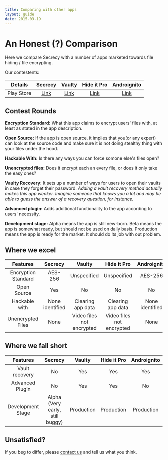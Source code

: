 ```yaml
---
title: Comparing with other apps
layout: guide
date: 2015-03-19
---
```

# An Honest (?) Comparison

Here we compare Secrecy with a number of apps marketed towards file hiding / file encrypting.

Our contestents:

| Details | Secrecy | Vaulty | Hide it Pro | Androignito |
|:-------:|:-----:|:-----:|:-----:|:-----:|
| Play Store | [Link](https://play.google.com/store/apps/details?id=com.doplgangr.secrecy) | [Link](https://play.google.com/store/apps/details?id=com.theronrogers.vaultyfree) | [Link](https://play.google.com/store/apps/details?id=com.hideitpro) | [Link](https://play.google.com/store/apps/details?id=com.codexapps.andrognito) |

## Contest Rounds
**Encryption Standard:**
What this app claims to encrypt users' files with, at least as stated in the app description.

**Open Source:**
If the app is open source, it implies that you(or any expert) can look at the source code and make sure it is not doing stealthy thing with your files under the hood.

**Hackable With:**
Is there any ways you can force somone else's files open?

**Unencrypted files:**
Does it encrypt each an every file, or does it only take the easy ones?

**Vaulty Recovery:**
It sets up a number of ways for users to open their vaults in case they forget their password.
*Adding a vault recovery method actually makes this app weaker. Imagine someone that knows you a lot and may be able to guess the answer of a recovery question, for instance.*

**Advanced plugin:**
Adds additional functionality to the app according to users' necessity.

**Development stage:**
Alpha means the app is still new-born. Beta means the app is somewhat ready, but should not be used on daily basis. Production means the app is ready for the market. It should do its job with out problem.

## Where we excel

|       Features      |                                   Secrecy                                   |                                       Vaulty                                      |                             Hide it Pro                             |                                   Androignito                                  |
|:-------------------:|:---------------------------------------------------------------------------:|:---------------------------------------------------------------------------------:|:-------------------------------------------------------------------:|:------------------------------------------------------------------------------:|
| Encryption Standard | AES-256                                                                     | Unspecified                                                                       | Unspecified                                                         | AES-256                                                                        |
| Open Source         | Yes                                                                         | No                                                                                | No                                                                  | No                                                                             |
| Hackable with       | None identified                                                             | Clearing app data                                                                 | Clearing app data                                                   | None identified                                                                |
| Unencrypted Files   | None                                                                        | Video files not encrypted                                                         | Video files not encrypted                                           | None                                                                           |


## Where we fall short

|       Features      |                                   Secrecy                                   |                                       Vaulty                                      |                             Hide it Pro                             |                                   Androignito                                  |
|:-------------------:|:---------------------------------------------------------------------------:|:---------------------------------------------------------------------------------:|:-------------------------------------------------------------------:|:------------------------------------------------------------------------------:|
| Vault recovery      | No                                                                          | Yes                                                                               | Yes                                                                 | Yes                                                                            |
| Advanced Plugin     | No                                                                          | Yes                                                                               | Yes                                                                 | No                                                                             |
| Development Stage   | Alpha (Very early, still buggy)                                             | Production                                                                        | Production                                                          | Production                                                                     |

## Unsatisfied?

If you beg to differ, please [contact us](thedoplgangr@gmail.com) and tell us what you think.